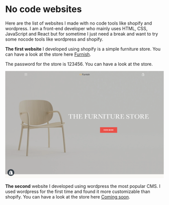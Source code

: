 # No code websites

Here are the list of websites I made with no code tools like shopify and wordpress. I am a front-end developer who mainly uses HTML, CSS, JavaScript and React but for sometime I just need a break and want to try some nocode tools like wordpress and shopify.

**The first website** I developed using shopify is a simple furniture store. You can have a look at the store here [Furnish](https://furnish-by-pawanjs.myshopify.com/).

The password for the store is 123456. You can have a look at the store.

![Furnish store](./img/furnish.png)

**The second** website I developed using wordpress the most popular CMS. I used wordpress for the first time and found it more customizable than shopify. You can have a look at the store here [Coming soon](#).
